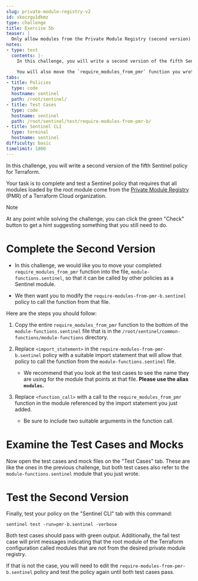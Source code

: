 ```yaml
---
slug: private-module-registry-v2
id: vkoczgu1dkmz
type: challenge
title: Exercise 5b
teaser: |
  Only allow modules from the Private Module Registry (second version).
notes:
- type: text
  contents: |-
    In this challenge, you will write a second version of the fifth Sentinel policy for Terraform.

    You will also move the `require_modules_from_pmr` function you wrote in the last challenge into a module and then call it from the second version of the policy.
tabs:
- title: Policies
  type: code
  hostname: sentinel
  path: /root/sentinel/
- title: Test Cases
  type: code
  hostname: sentinel
  path: /root/sentinel/test/require-modules-from-pmr-b/
- title: Sentinel CLI
  type: terminal
  hostname: sentinel
difficulty: basic
timelimit: 1800
---
```

<style>
  v {
    display: inline-flex;
    color: white;
    background-color: rgb(17, 158, 111);
    align-items: center;
    justify-content: center;
    font-size: 14px;
    padding: 10px;
    border-radius: 2px;
    height: 24px;
  }
  t {
    display: inline-flex;
    border-radius: 5px;
    background-color: rgba(30,38,55,1);
    color: rgba(151,159,175,1);
    padding: 2px 10px 2px 5px;
    font-size: 14px;
    letter-spacing: 1.2px;
    justify-content: center;
    height: 24px;
    align-items: center;
  }
  t > a img {
    display: inline-block;
    max-height: 24px;
  }
  c {
    display: flex;
    justify-content: center;
    border-radius: 5px;
    background-color: black;
  }
  c > img {
    max-width: 200px;
    max-height: 200px;
  }
</style>

In this challenge, you will write a second version of the fifth Sentinel policy for Terraform.

Your task is to complete and test a Sentinel policy that requires that all modules loaded by the root module come from the [Private Module Registry](https://www.terraform.io/docs/cloud/registry/index.html) (PMR) of a Terraform Cloud organization.

> [!NOTE]
> At any point while solving the challenge, you can click the green "Check" button to get a hint suggesting something that you still need to do.

Complete the Second Version
===
- In this challenge, we would like you to move your completed `require_modules_from_pmr` function into the file, `module-functions.sentinel`, so that it can be called by other policies as a Sentinel module.

- We then want you to modify the `require-modules-from-pmr-b.sentinel` policy to call the function from that file.

Here are the steps you should follow:

  1. Copy the entire `require_modules_from_pmr` function to the bottom of the `module-functions.sentinel` file that is in the `/root/sentinel/common-functions/module-functions` directory.

  2. Replace `<import_statement>` in the `require-modules-from-pmr-b.sentinel` policy with a suitable import statement that will allow that policy to call the function from the `module-functions.sentinel` file.
      - We recommend that you look at the test cases to see the name they are using for the module that points at that file. **Please use the alias `modules`.**

  3. Replace `<function_call>` with a call to the `require_modules_from_pmr` function in the module referenced by the import statement you just added.
      - Be sure to include two suitable arguments in the function call.

Examine the Test Cases and Mocks
===
Now open the test cases and mock files on the "Test Cases" tab. These are like the ones in the previous challenge, but both test cases also refer to the `module-functions.sentinel` module that you just wrote.

Test the Second Version
===
Finally, test your policy on the "Sentinel CLI" tab with this command:
```
sentinel test -run=pmr-b.sentinel -verbose
```

Both test cases should pass with green output. Additionally, the fail test case will print messages indicating that the root module of the Terraform configuration called modules that are not from the desired private module registry.

If that is not the case, you will need to edit the `require-modules-from-pmr-b.sentinel` policy and test the policy again until both test cases pass.
